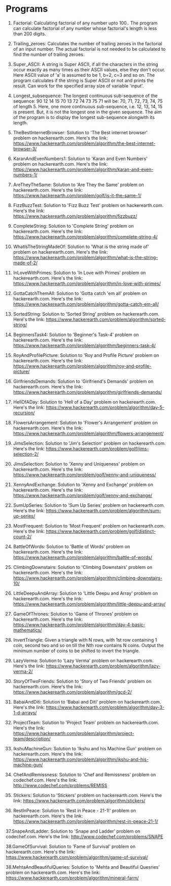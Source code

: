 # Programs
1. Factorial:
Calculating factorial of any number upto 100..
The program can calculate factorial of any number whose factorial's length is less than 200 digits. 

2. Trailing_zeroes:
Calculates the number of trailing zeroes in the factorial of an input number.
The actual factorial is not needed to be calculated to find the number of trailing zeroes.

3. Super_ASCII:
A string is Super ASCII, if all the characters in the string occur exactly as many times as their ASCII values, else they don't occur. Here ASCII value of 'a' is assumed to be 1, b=2, c=3 and so on. The program calculates if the string is Super ASCII or not and prints the result. Can work for the specified array size of variable 'input'.

4. Longest_subsequence:
The longest continuous sub-sequence of the sequence: 90 12 14 15 70 13 72 74 73 75 71 will be:
70, 71, 72, 73, 74, 75 of length 5. Here, one more continuous sub-sequence, i.e. 12, 13, 14, 15 is present. But, it is not the longest one in the given sequence. The aim of the program is to display the longest sub-sequence alongwith its length.

5. TheBestInternetBrowser:
Solution to 'The Best internet browser' problem on hackerearth.com. Here's the link:
https://www.hackerearth.com/problem/algorithm/the-best-internet-browser-3/

6. KaranAndEvenNumbers1:
Solution to 'Karan and Even Numbers' problem on hackerearth.com. Here's the link:
https://www.hackerearth.com/problem/algorithm/karan-and-even-numbers-1/

7. AreTheyTheSame:
Solution to 'Are They the Same' problem on hackerearth.com. Here's the link:
https://www.hackerearth.com/problem/golf/is-it-the-same-1/

8. FizzBuzzTest:
Solution to 'Fizz Buzz Test' problem on hackerearth.com. Here's the link:
https://www.hackerearth.com/problem/algorithm/fizzbuzz/

9. CompleteString:
Solution to 'Complete String' problem on hackerearth.com. Here's the link:
https://www.hackerearth.com/problem/algorithm/complete-string-4/

10. WhatIsTheStringMadeOf:
Solution to 'What is the string made of' problem on hackerearth.com. Here's the link:
https://www.hackerearth.com/problem/algorithm/what-is-the-string-made-of-2/

11. InLoveWithPrimes:
Solution to 'In Love with Primes' problem on hackerearth.com. Here's the link:
https://www.hackerearth.com/problem/algorithm/in-love-with-primes/

12. GottaCatchThemAll:
Solution to 'Gotta catch 'em all' problem on hackerearth.com. Here's the link:
https://www.hackerearth.com/problem/algorithm/gotta-catch-em-all/

13. SortedString:
Solution to 'Sorted String' problem on hackerearth.com. Here's the link:
https://www.hackerearth.com/problem/algorithm/sorted-string/

14. BeginnersTask4:
Solution to 'Beginner's Task-4' problem on hackerearth.com. Here's the link:
https://www.hackerearth.com/problem/algorithm/beginners-task-4/

15. RoyAndProfilePicture:
Solution to 'Roy and Profile Picture' problem on hackerearth.com. Here's the link:
https://www.hackerearth.com/problem/algorithm/roy-and-profile-picture/

16. GirlfriendsDemands:
Solution to 'Girlfriend's Demands' problem on hackerearth.com. Here's the link:
https://www.hackerearth.com/problem/algorithm/girlfriends-demands/

17. HellOfADay:
Solution to 'Hell of a Day' problem on hackerearth.com. Here's the link:
https://www.hackerearth.com/problem/algorithm/day-5-recursion/

18. FlowersArrangement:
Solution to 'Flower's Arrangement' problem on hackerearth.com. Here's the link:
https://www.hackerearth.com/problem/algorithm/flowers-arrangement/

19. JimsSelection:
Solution to 'Jim's Selection' problem on hackerearth.com. Here's the link:
https://www.hackerearth.com/problem/golf/jims-selection-2/

20. JimsSelection:
Solution to 'Xenny and Uniqueness' problem on hackerearth.com. Here's the link:
https://www.hackerearth.com/problem/golf/xenny-and-uniqueness/

21. XennyAndExchange:
Solution to 'Xenny and Exchange' problem on hackerearth.com. Here's the link:
https://www.hackerearth.com/problem/golf/xenny-and-exchange/

22. SumUpSeries:
Solution to 'Sum Up Series' problem on hackerearth.com. Here's the link:
https://www.hackerearth.com/problem/algorithm/sum-up-series/

23. MostFrequent:
Solution to 'Most Frequent' problem on hackerearth.com. Here's the link:
https://www.hackerearth.com/problem/golf/distinct-count-2/

24. BattleOfWords:
Solution to 'Battle of Words' problem on hackerearth.com. Here's the link:
https://www.hackerearth.com/problem/algorithm/battle-of-words/

25. ClimbingDownstairs:
Solution to 'Climbing Downstairs' problem on hackerearth.com. Here's the link:
https://www.hackerearth.com/problem/algorithm/climbing-downstairs-10/

26. LittleDeepuAndArray:
Solution to 'Little Deepu and Array' problem on hackerearth.com. Here's the link:
https://www.hackerearth.com/problem/algorithm/little-deepu-and-array/

27. GameOfThrones:
Solution to 'Game of Thrones' problem on hackerearth.com. Here's the link:
https://www.hackerearth.com/problem/algorithm/day-4-basic-mathematics/

28. InvertTriangle:
Given a triangle with N rows, with 1st row containing 1 coin, second two and so on till the Nth row contains N coins. Output the minimum number of coins to be shifted to invert the triangle. 

29. LazyVerma:
Solution to 'Lazy Verma' problem on hackerearth.com. Here's the link:
https://www.hackerearth.com/problem/algorithm/lazy-verma-2/

30. StoryOfTwoFriends:
Solution to 'Story of Two Friends' problem on hackerearth.com. Here's the link:
https://www.hackerearth.com/problem/algorithm/gcd-2/

31. BabaiAndDiti:
Solution to 'Babai and Diti' problem on hackerearth.com. Here's the link:
https://www.hackerearth.com/problem/algorithm/day-3-1-d-arrays/

32. ProjectTeam:
Solution to 'Project Team' problem on hackerearth.com. Here's the link:
https://www.hackerearth.com/problem/algorithm/project-team/description/

33. IkshuMachineGun:
Solution to 'Ikshu and his Machine Gun' problem on hackerearth.com. Here's the link:
https://www.hackerearth.com/problem/algorithm/ikshu-and-his-machine-gun/

34. ChefAndRemissness:
Solution to 'Chef and Remissness' problem on codechef.com. Here's the link:
http://www.codechef.com/problems/REMISS

35. Stickers:
Solution to 'Stickers' problem on hackerearth.com. Here's the link:
https://www.hackerearth.com/problem/algorithm/stickers/

36. RestInPeace:
Solution to 'Rest in Peace - 21-1!' problem on hackerearth.com. Here's the link:
https://www.hackerearth.com/problem/algorithm/rest-in-peace-21-1/

37.SnapeAndLadder:
Solution to 'Snape and Ladder' problem on codechef.com. Here's the link:
http://www.codechef.com/problems/SNAPE

38.GameOfSurvival:
Solution to 'Fame of Survival' problem on hackerearth.com. Here's the link:
https://www.hackerearth.com/problem/algorithm/game-of-survival/

38.MehtaAndBeautifulQueries:
Solution to 'Mehta and Beautiful Quesries' problem on hackerearth.com. Here's the link:
https://www.hackerearth.com/problem/algorithm/mineral-farm/
